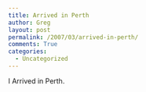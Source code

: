 ```yaml
---
title: Arrived in Perth
author: Greg
layout: post
permalink: /2007/03/arrived-in-perth/
comments: True
categories:
  - Uncategorized
---
```

I Arrived in Perth.